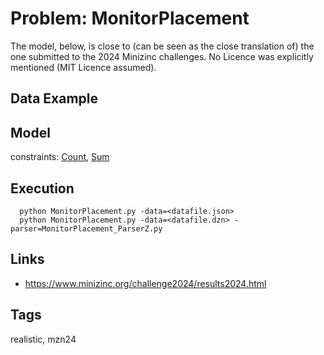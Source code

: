 # Problem: MonitorPlacement

The model, below, is close to (can be seen as the close translation of) the one submitted to the 2024 Minizinc challenges.
No Licence was explicitly mentioned (MIT Licence assumed).

## Data Example

## Model
  constraints: [Count](https://pycsp.org/documentation/constraints/Count), [Sum](https://pycsp.org/documentation/constraints/Sum)

## Execution
```
  python MonitorPlacement.py -data=<datafile.json>
  python MonitorPlacement.py -data=<datafile.dzn> -parser=MonitorPlacement_ParserZ.py
```

## Links
  - https://www.minizinc.org/challenge2024/results2024.html

## Tags
  realistic, mzn24

